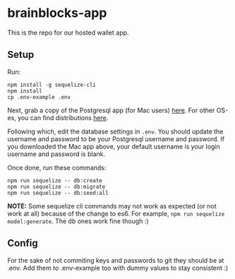 # brainblocks-app

This is the repo for our hosted wallet app.

## Setup
Run: 

```
npm install -g sequelize-cli
npm install
cp .env-example .env
```

Next, grab a copy of the Postgresql app (for Mac users) [here](https://postgresapp.com/downloads.html). For other OS-es, you can find distributions [here](https://www.postgresql.org/download/).

Following which, edit the database settings in `.env`. You should update the username and password to be your Postgresql username and password. If you downloaded the Mac app above, your default username is your login username and password is blank.

Once done, run these commands:

```
npm run sequelize -- db:create
npm run sequelize -- db:migrate
npm run sequelize -- db:seed:all
```

**NOTE:** Some sequelize cli commands may not work as expected (or not work at all) because of the change to es6. For example, `npm run sequelize model:generate`. The db ones work fine though :)


## Config
For the sake of not commiting keys and passwords to git they should be at .env.
Add them to .env-example too with dummy values to stay consistent :)

